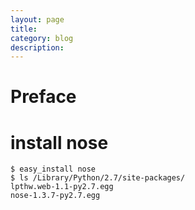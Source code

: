 ```yaml
---
layout: page
title:	
category: blog
description: 
---
```

# Preface

# install nose

	$ easy_install nose
	$ ls /Library/Python/2.7/site-packages/
	lpthw.web-1.1-py2.7.egg
	nose-1.3.7-py2.7.egg

